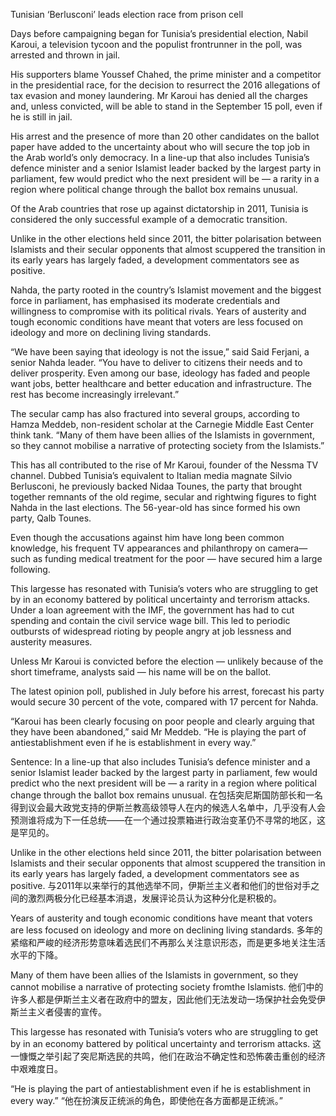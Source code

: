 Tunisian ‘Berlusconi’ leads election race from prison cell  

Days before campaigning began for Tunisia’s presidential election, Nabil Karoui, a television tycoon and the populist frontrunner in the poll, was arrested and thrown in jail.

His supporters blame Youssef Chahed, the prime minister and a competitor in the presidential race, for the decision to resurrect the 2016 allegations of tax evasion and money laundering. Mr Karoui has denied all the charges and, unless convicted, will be able to stand in the September 15 poll, even if he is still in jail.

His arrest and the presence of more than 20 other candidates on the ballot paper have added to the uncertainty about who will secure the top job in the Arab world’s only democracy. In a line-up that also includes Tunisia’s defence minister and a senior Islamist leader backed by the largest party in parliament, few would predict who the next president will be — a rarity in a region where political change through the ballot box remains unusual.

Of the Arab countries that rose up against dictatorship in 2011, Tunisia is considered the only successful example of a democratic transition.

Unlike in the other elections held since 2011, the bitter polarisation between Islamists and their secular opponents that almost scuppered the transition in its early years has largely faded, a development commentators see as positive.

Nahda, the party rooted in the country’s Islamist movement and the biggest force in parliament, has emphasised its moderate credentials and willingness to compromise with its political rivals. Years of austerity and tough economic conditions have meant that voters are less focused on ideology and more on declining living standards.

“We have been saying that ideology is not the issue,” said Said Ferjani, a senior Nahda leader. “You have to deliver to citizens their needs and to deliver prosperity. Even among our base, ideology has faded and people want jobs, better healthcare and better education and infrastructure. The rest has become increasingly irrelevant.”

The secular camp has also fractured into several groups, according to Hamza Meddeb, non-resident scholar at the Carnegie Middle East Center think tank. “Many of them have been allies of the Islamists in government, so they cannot mobilise a narrative of protecting society from the Islamists.”

This has all contributed to the rise of Mr Karoui, founder of the Nessma TV channel. Dubbed Tunisia’s equivalent to Italian media magnate Silvio Berlusconi, he previously backed Nidaa Tounes, the party that brought together remnants of the old regime, secular and rightwing figures to fight Nahda in the last elections. The 56-year-old has since formed his own party, Qalb Tounes.

Even though the accusations against him have long been common knowledge, his frequent TV appearances and philanthropy on camera—such as funding medical treatment for the poor — have secured him a large following.

This largesse has resonated with Tunisia’s voters who are struggling to get by in an economy battered by political uncertainty and terrorism attacks. Under a loan agreement with the IMF, the government has had to cut spending and contain the civil service wage bill. This led to periodic outbursts of widespread rioting by people angry at job lessness and austerity measures.

Unless Mr Karoui is convicted before the election — unlikely because of the short timeframe, analysts said — his name will be on the ballot.

The latest opinion poll, published in July before his arrest, forecast his party would secure 30 percent of the vote, compared with 17 percent for Nahda.

“Karoui has been clearly focusing on poor people and clearly arguing that they have been abandoned,” said Mr Meddeb. “He is playing the part of antiestablishment even if he is establishment in every way.”

Sentence:
In a line-up that also includes Tunisia’s defence minister and a senior Islamist leader backed by the largest party in parliament, few would predict who the next president will be — a rarity in a region where political change through the ballot box remains unusual.
在包括突尼斯国防部长和一名得到议会最大政党支持的伊斯兰教高级领导人在内的候选人名单中，几乎没有人会预测谁将成为下一任总统——在一个通过投票箱进行政治变革仍不寻常的地区，这是罕见的。

Unlike in the other elections held since 2011, the bitter polarisation between Islamists and their secular opponents that almost scuppered the transition in its early years has largely faded, a development commentators see as positive.
与2011年以来举行的其他选举不同，伊斯兰主义者和他们的世俗对手之间的激烈两极分化已经基本消退，发展评论员认为这种分化是积极的。

Years of austerity and tough economic conditions have meant that voters are less focused on ideology and more on declining living standards.
多年的紧缩和严峻的经济形势意味着选民们不再那么关注意识形态，而是更多地关注生活水平的下降。

Many of them have been allies of the Islamists in government, so they cannot mobilise a narrative of protecting society fromthe Islamists.
他们中的许多人都是伊斯兰主义者在政府中的盟友，因此他们无法发动一场保护社会免受伊斯兰主义者侵害的宣传。

This largesse has resonated with Tunisia’s voters who are struggling to get by in an economy battered by political uncertainty and terrorism attacks.
这一慷慨之举引起了突尼斯选民的共鸣，他们在政治不确定性和恐怖袭击重创的经济中艰难度日。

“He is playing the part of antiestablishment even if he is establishment in every way.”
“他在扮演反正统派的角色，即使他在各方面都是正统派。”